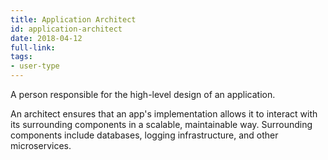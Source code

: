 ```yaml
---
title: Application Architect
id: application-architect
date: 2018-04-12
full-link: 
tags:
- user-type 
---
```

 A person responsible for the high-level design of an application.

<!--more--> 

An architect ensures that an app's implementation allows it to interact with its surrounding components in a scalable, maintainable way. Surrounding components include databases, logging infrastructure, and other microservices.

